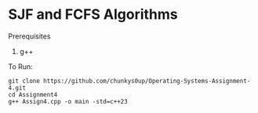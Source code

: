 # SJF and FCFS Algorithms

Prerequisites
1. g++

To Run:
```
git clone https://github.com/chunkys0up/Operating-Systems-Assignment-4.git
cd Assignment4
g++ Assign4.cpp -o main -std=c++23
```
